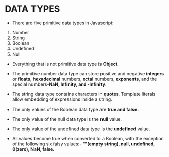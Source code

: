 # DATA TYPES 

* There are five primitive data types in Javascript:

1. Number
2. String
3. Boolean
4. Undefined
5. Null

* Everything that is not primitive data type is **Object**.

* The primitive number data type can store positive and negative **integers** or **floats**,
**hexadecimal** numbers, **octal** numbers, **exponents**, and the special numbers-**NaN, Infinity,
and -Infinity**.

* The string data type contains characters in **quotes**. Template literals allow embedding of
expressions inside a string.

* The only values of the Boolean data type are **true and false.**

* The only value of the null data type is the **null** value.

* The only value of the undefined data type is the **undefined** value.

* All values become true when converted to a Boolean, with the exception of the following
six falsy values:- **""(empty string), null, undefined, 0(zero), NaN, false.**
